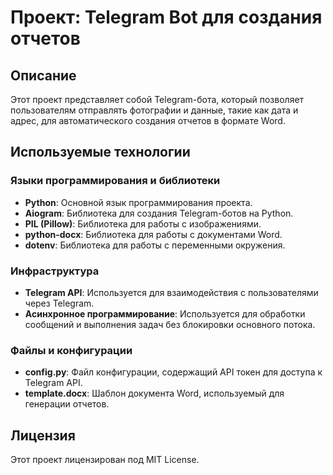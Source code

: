 # Проект: Telegram Bot для создания отчетов

## Описание
Этот проект представляет собой Telegram-бота, который позволяет пользователям отправлять фотографии и данные, такие как дата и адрес, для автоматического создания отчетов в формате Word.

## Используемые технологии

### Языки программирования и библиотеки
- **Python**: Основной язык программирования проекта.
- **Aiogram**: Библиотека для создания Telegram-ботов на Python.
- **PIL (Pillow)**: Библиотека для работы с изображениями.
- **python-docx**: Библиотека для работы с документами Word.
- **dotenv**: Библиотека для работы с переменными окружения.

### Инфраструктура
- **Telegram API**: Используется для взаимодействия с пользователями через Telegram.
- **Асинхронное программирование**: Используется для обработки сообщений и выполнения задач без блокировки основного потока.

### Файлы и конфигурации
- **config.py**: Файл конфигурации, содержащий API токен для доступа к Telegram API.
- **template.docx**: Шаблон документа Word, используемый для генерации отчетов.

## Лицензия
Этот проект лицензирован под MIT License.